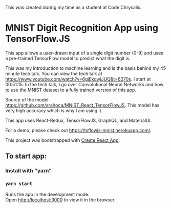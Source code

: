 This was created during my time as a student at Code Chrysalis.

# MNIST Digit Recognition App using TensorFlow.JS
This app allows a user-drawn input of a single digit number (0-9) and uses a pre-trained TensorFlow model to predict what the digit is.

This was my introduction to machine learning and is the basis behind my 45 minute tech talk. You can view the tech talk at https://www.youtube.com/watch?v=6gjEkcwjJUQ&t=6270s.
I start at 00:51:15. In the tech talk, I go over Convolutional Neural Networks and how to use the MNIST dataset to a fully trained version of this app.

Source of the model: https://github.com/aralroca/MNIST_React_TensorFlowJS. This model has very high accuracy which is why I am using it.

This app uses React-Redux, TensorFlowJS, GraphQL, and MaterialUI.

For a demo, please check out https://tsflowjs-mnist.herokuapp.com/.

This project was bootstrapped with [Create React App](https://github.com/facebook/create-react-app).

## To start app:

### Install with "yarn"

### `yarn start`

Runs the app in the development mode.<br>
Open [http://localhost:3000](http://localhost:3000) to view it in the browser.

